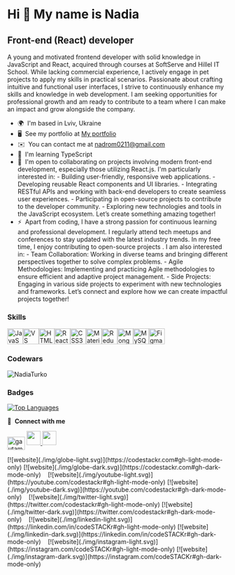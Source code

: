 Hi 👋 My name is Nadia
=============================================================================================================================

Front-end (React) developer
---------------------------

A young and motivated frontend developer with solid knowledge in JavaScript and React, acquired through courses at SoftServe and Hillel IT School. While lacking commercial experience, I actively engage in pet projects to apply my skills in practical scenarios. Passionate about crafting intuitive and functional user interfaces, I strive to continuously enhance my skills and knowledge in web development. I am seeking opportunities for professional growth and am ready to contribute to a team where I can make an impact and grow alongside the company.

* 🌍  I'm based in Lviv, Ukraine
* 🖥️  See my portfolio at [My portfolio](http://nadiaturko.github.io/portfolio/)
* ✉️  You can contact me at [nadrom0211@gmail.com](mailto:nadrom0211@gmail.com)
* 🧠  I'm learning TypeScript
* 🤝  I'm open to collaborating on projects involving modern front-end development, especially those utilizing React.js. I'm particularly interested in: - Building user-friendly, responsive web applications. - Developing reusable React components and UI libraries. - Integrating RESTful APIs and working with back-end developers to create seamless user experiences. - Participating in open-source projects to contribute to the developer community. - Exploring new technologies and tools in the JavaScript ecosystem. Let’s create something amazing together!
* ⚡  Apart from coding, I have a strong passion for continuous learning and professional development. I regularly attend tech meetups and conferences to stay updated with the latest industry trends. In my free time, I enjoy contributing to open-source projects . I am also interested in: - Team Collaboration: Working in diverse teams and bringing different perspectives together to solve complex problems. - Agile Methodologies: Implementing and practicing Agile methodologies to ensure efficient and adaptive project management. - Side Projects: Engaging in various side projects to experiment with new technologies and frameworks. Let’s connect and explore how we can create impactful projects together!

### Skills


<p align="left">
<a href="https://developer.mozilla.org/en-US/docs/Web/JavaScript" target="_blank" rel="noreferrer"><img src="https://raw.githubusercontent.com/danielcranney/readme-generator/main/public/icons/skills/javascript-colored.svg" width="36" height="36" alt="JavaScript" /></a><a href="https://code.visualstudio.com/" target="_blank" rel="noreferrer"><img src="https://raw.githubusercontent.com/danielcranney/readme-generator/main/public/icons/skills/visualstudiocode.svg" width="36" height="36" alt="VS Code" /></a><a href="https://developer.mozilla.org/en-US/docs/Glossary/HTML5" target="_blank" rel="noreferrer"><img src="https://raw.githubusercontent.com/danielcranney/readme-generator/main/public/icons/skills/html5-colored.svg" width="36" height="36" alt="HTML5" /></a><a href="https://reactjs.org/" target="_blank" rel="noreferrer"><img src="https://raw.githubusercontent.com/danielcranney/readme-generator/main/public/icons/skills/react-colored.svg" width="36" height="36" alt="React" /></a><a href="https://www.w3.org/TR/CSS/#css" target="_blank" rel="noreferrer"><img src="https://raw.githubusercontent.com/danielcranney/readme-generator/main/public/icons/skills/css3-colored.svg" width="36" height="36" alt="CSS3" /></a><a href="https://mui.com/" target="_blank" rel="noreferrer"><img src="https://raw.githubusercontent.com/danielcranney/readme-generator/main/public/icons/skills/materialui-colored.svg" width="36" height="36" alt="Material UI" /></a><a href="https://redux.js.org/" target="_blank" rel="noreferrer"><img src="https://raw.githubusercontent.com/danielcranney/readme-generator/main/public/icons/skills/redux-colored.svg" width="36" height="36" alt="Redux" /></a><a href="https://www.mongodb.com/" target="_blank" rel="noreferrer"><img src="https://raw.githubusercontent.com/danielcranney/readme-generator/main/public/icons/skills/mongodb-colored.svg" width="36" height="36" alt="MongoDB" /></a><a href="https://www.mysql.com/" target="_blank" rel="noreferrer"><img src="https://raw.githubusercontent.com/danielcranney/readme-generator/main/public/icons/skills/mysql-colored.svg" width="36" height="36" alt="MySQL" /></a><a href="https://www.figma.com/" target="_blank" rel="noreferrer"><img src="https://raw.githubusercontent.com/danielcranney/readme-generator/main/public/icons/skills/figma-colored.svg" width="36" height="36" alt="Figma" /></a>
</p>

### Codewars

<p alight="left"><img align="center" src="https://codewars-stats-ignacio-cuadra.vercel.app/?username=NadiaTurko&theme=halloween" alt = "NadiaTurko"/></p>

### Badges

<a href="https://github.com/NadiaTurko" align="left"><img src="https://github-readme-stats.vercel.app/api/top-langs/?username=NadiaTurko&langs_count=10&title_color=facc15&text_color=facc15&icon_color=64748b&bg_color=22272e&hide_border=true&locale=en&custom_title=Top%20%Languages" alt="Top Languages" /></a>

🔗 &nbsp;**Connect with me**
<p align="left">
<a href="https://www.linkedin.com/in/nadiia-romanchuk-42930630a/" target="blank"><img align="center" src="https://raw.githubusercontent.com/rahuldkjain/github-profile-readme-generator/master/src/images/icons/Social/linked-in-alt.svg" alt="gautamkrishnar" height="30" width="40" /></a>
 <a href="https://t.me/nadrom0211" target="_blank" rel="noreferrer" > <picture> <source media="(prefers-color-scheme: dark)" srcset="https://raw.githubusercontent.com/danielcranney/readme-generator/main/public/icons/socials/telegram-dark.svg" /> <source media="(prefers-color-scheme: light)" srcset="https://raw.githubusercontent.com/danielcranney/readme-generator/main/public/icons/socials/telegram.svg" color="rgb(255, 196, 0)"/> <img src="https://raw.githubusercontent.com/danielcranney/readme-generator/main/public/icons/socials/telegram.svg" width="32" height="32" /> </picture> </a>
  <a href="https://discord.com/users/nadiya0760" target="_blank" rel="noreferrer" color="rgb(255, 196, 0)" > <picture> <source media="(prefers-color-scheme: dark)" srcset="https://raw.githubusercontent.com/danielcranney/readme-generator/main/public/icons/socials/discord-dark.svg" /> <source media="(prefers-color-scheme: light)" srcset="https://raw.githubusercontent.com/danielcranney/readme-generator/main/public/icons/socials/discord.svg" /> <img src="https://raw.githubusercontent.com/danielcranney/readme-generator/main/public/icons/socials/discord.svg" width="32" height="32" /> </picture> </a>
 </p>
[![website](./img/globe-light.svg)](https://codestackr.com#gh-light-mode-only)
[![website](./img/globe-dark.svg)](https://codestackr.com#gh-dark-mode-only)
&nbsp;&nbsp;
[![website](./img/youtube-light.svg)](https://youtube.com/codestackr#gh-light-mode-only)
[![website](./img/youtube-dark.svg)](https://youtube.com/codestackr#gh-dark-mode-only)
&nbsp;&nbsp;
[![website](./img/twitter-light.svg)](https://twitter.com/codestackr#gh-light-mode-only)
[![website](./img/twitter-dark.svg)](https://twitter.com/codestackr#gh-dark-mode-only)
&nbsp;&nbsp;
[![website](./img/linkedin-light.svg)](https://linkedin.com/in/codeSTACKr#gh-light-mode-only)
[![website](./img/linkedin-dark.svg)](https://linkedin.com/in/codeSTACKr#gh-dark-mode-only)
&nbsp;&nbsp;
[![website](./img/instagram-light.svg)](https://instagram.com/codeSTACKr#gh-light-mode-only)
[![website](./img/instagram-dark.svg)](https://instagram.com/codeSTACKr#gh-dark-mode-only)
